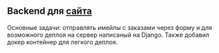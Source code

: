 ## Backend для [сайта](https://github.com/Kai-s-cmd/bouquet-s-site)
Основные задачи: отправлять имейлы с заказами через форму и для возможного деплоя на сервер написаный на Django. Также добавил докер контейнер для легкого деплоя.
